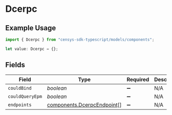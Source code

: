 # Dcerpc

## Example Usage

```typescript
import { Dcerpc } from "censys-sdk-typescript/models/components";

let value: Dcerpc = {};
```

## Fields

| Field                                                                    | Type                                                                     | Required                                                                 | Description                                                              |
| ------------------------------------------------------------------------ | ------------------------------------------------------------------------ | ------------------------------------------------------------------------ | ------------------------------------------------------------------------ |
| `couldBind`                                                              | *boolean*                                                                | :heavy_minus_sign:                                                       | N/A                                                                      |
| `couldQueryEpm`                                                          | *boolean*                                                                | :heavy_minus_sign:                                                       | N/A                                                                      |
| `endpoints`                                                              | [components.DcerpcEndpoint](../../models/components/dcerpcendpoint.md)[] | :heavy_minus_sign:                                                       | N/A                                                                      |